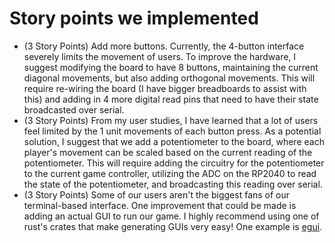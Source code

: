 # Story points we implemented

- (3 Story Points) Add more buttons. Currently, the 4-button interface severely limits the movement of users. To improve the hardware, I suggest modifying the board to have 8 buttons, maintaining the current diagonal movements, but also adding orthogonal movements. This will require re-wiring the board (I have bigger breadboards to assist with this) and adding in 4 more digital read pins that need to have their state broadcasted over serial.
- (3 Story Points) From my user studies, I have learned that a lot of users feel limited by the 1 unit movements of each button press. As a potential solution, I suggest that we add a potentiometer to the board, where each player's movement can be scaled based on the current reading of the potentiometer. This will require adding the circuitry for the potentiometer to the current game controller, utilizing the ADC on the RP2040 to read the state of the potentiometer, and broadcasting this reading over serial.
- (3 Story Points) Some of our users aren't the biggest fans of our terminal-based interface. One improvement that could be made is adding an actual GUI to run our game. I highly recommend using one of rust's crates that make generating GUIs very easy! One example is [egui](https://docs.rs/egui/latest/egui/).
